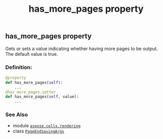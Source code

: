 ﻿---
title: has_more_pages property
second_title: Aspose.Cells for Python via .NET API References
description: 
type: docs
weight: 30
url: /aspose.cells.rendering/pageendsavingargs/has_more_pages/
is_root: false
---

## has_more_pages property


Gets or sets a value indicating whether having more pages to be output.
The default value is true.
### Definition:
```python
@property
def has_more_pages(self):
    ...
@has_more_pages.setter
def has_more_pages(self, value):
    ...
```

### See Also
* module [`aspose.cells.rendering`](../../)
* class [`PageEndSavingArgs`](/cells/python-net/aspose.cells.rendering/pageendsavingargs)
